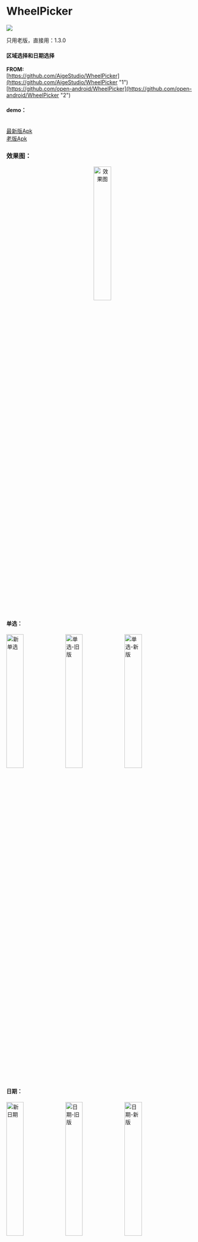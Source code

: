 # WheelPicker
[![](https://jitpack.io/v/ZhXyLy/WheelPicker.svg)](https://jitpack.io/#ZhXyLy/WheelPicker)

只用老版，直接用：1.3.0
<h4>区域选择和日期选择</h4>

<b>FROM:</b>
<br>[https://github.com/AigeStudio/WheelPicker](https://github.com/AigeStudio/WheelPicker "1")
<br>[https://github.com/open-android/WheelPicker](https://github.com/open-android/WheelPicker "2")


<h4>demo：</h4>

<br>[最新版Apk](apks/app-debug-lasted.apk?raw=true "1")
<br>[老版Apk](apks/app-debug.apk?raw=true "1")

<h3>效果图：</h3>

<div align="center">
<img src="images/wheelpicker.gif" alt="效果图" width="30%">
</div>
<h4>单选：</h4>
<div>
<img src="images/单选1.png" alt="新单选" width="30%">
<img src="images/单选-旧版.png" alt="单选-旧版" width="30%">
<img src="images/单选-新版.png" alt="单选-新版" width="30%">
</div>
<h4>日期：</h4>
<div>
<img src="images/日期1.png" alt="新日期" width="30%">
<img src="images/日期-旧版.png" alt="日期-旧版" width="30%">
<img src="images/日期-新版.png" alt="日期-新版" width="30%">
</div>
<h4>时间：</h4>
<div>
<img src="images/时间1.png" alt="新时间" width="30%">
<img src="images/时间-旧版.png" alt="时间-旧版" width="30%">
<img src="images/时间-新版.png" alt="时间-新版" width="30%">
</div>
<h4>区域：</h4>
<div>
<img src="images/区域1.png" alt="新区域" width="30%">
<img src="images/区域-旧版.png" alt="区域-旧版" width="30%">
<img src="images/区域-新版.png" alt="区域-新版" width="30%">
</div>
<div>
<img src="images/区域-列表.png" alt="区域-列表" width="30%">
</div>


<h3>How to</h3>
To get a Git project into your build:

Step 1. Add the JitPack repository to your build file

gradle
maven
sbt
leiningen
Add it in your root build.gradle at the end of repositories:

	allprojects {
		repositories {
			...
			maven { url 'https://jitpack.io' }
		}
	}
Step 2. Add the dependency

	dependencies {
	        implementation 'com.github.ZhXyLy:WheelPicker:latest-version'
	}
	
	
<h4>新版API:</h4>
<h5>公用</h5>
       
       .setTitle("标题")//设置标题
       .setTitleTextSize(12)//标题文字大小
       .setItemTextSize(20)//Item文字大小
       .setShowUnit(true)//是否显示单位
       .setData(stringData)//设置数据（对象需要implements Data，或者字符串直接用StringData）
       
<h5>设置默认值</h5>
单选
       
       .setUnit("元")//单位
       .setDefaultById(id)//通过ID设置默认项
       .setDefaultByText(text)//通过文字设置默认项

日期

        .setDateMode(DatePicker.ALL)//设置DateMode，ALL,NO_YEAR,NO_DAY
        .setShowWeek(true)//是否显示周
        .setDefaultDate(defaultDate)//默认日期
        .setRangeDate(minDate,maxDate)//最大最小日期，没有的用null，默认1900-2100
        .setUnit("年","月","日")//单位，默认既是年月日

时间

        .setTimeMode(TimePicker.ALL)//时间模式，ALL,NO_HOUR,NO_SECOND
        .setMinuteInterval(5)//设置间隔分钟
        .setSecondInterval(5)//设置间隔秒
        .setDefaultDate(defaultTime)
        .setUnit("年","月","日")//单位，默认既是年月日

区域

        .setShortText(true)//是否显示为简称（默认false）
        .setAdjustTextSize(false)//是否自动调整文字大小（默认true）
	
<h3>新版使用（从2.0.0开始）</h3>

    可以直接使用
    <com.jx.wheelpicker.widget.lasted.XxxPicker>
    或者
    使用Dialog

<h4>单选</h4>

    注：需要implements Data，如果是单独的String可以直接使用StringData。

    private void showSingleLastedDialog() {
        if (singlePickerDialog == null) {
            singlePickerDialog = new SinglePickerDialog.SingleBuilder(this)
                    .setData(stringData)
                    .setOnChangedListener(new SinglePickerDialog.OnChangedListener() {
                        @Override
                        public void onChanged(SinglePicker singlePicker, Data data) {
                            tvLastedResult.setText(data == null ? "没选到东西" : data.getText());
                        }
                    })
                    .setOnPickListener(new SinglePickerDialog.OnPickListener() {
                        @Override
                        public void onPicked(SinglePicker singlePicker, Data data) {
                            ToastUtils.show(data == null ? "没选到东西" : data.getText());
                        }
                    })
                    .build();
        }
        singlePickerDialog.show();
    }


<h4>日期选择</h4>


    private void showLastedDialog() {
            if (mPickerDialog == null) {
                mPickerDialog = new DatePickerDialog.DateBuilder(this)
                        .setOnDateChangedListener(new DatePickerDialog.OnDateChangedListener() {
                            @Override
                            public void onDateChanged(DatePicker datePicker, int year, int month, int day, String week) {
                                tvLastedResult.setText(String.format("%s-%s", datePicker.getDateString(), week));
                            }
                        })
                        .setOnPickerDateListener(new DatePickerDialog.OnPickerDateListener() {
                            @Override
                            public void onPickerDate(DatePicker datePicker, int year, int month, int day, String week) {
                                ToastUtils.show(String.format("%s-%s", datePicker.getDateString(), week));
                            }
                        })
                        .build();
            }
            mPickerDialog.show();
        }


<h4>时间选择</h4>


    private void showLastedDialog() {
            if (mPickerDialog == null) {
                mPickerDialog = new TimePickerDialog.TimeBuilder(this)
                        .setOnTimeChangedListener(new TimePickerDialog.OnTimeChangedListener() {
                            @Override
                            public void onTimeChanged(TimePicker timePicker, int hour, int minute, int second) {
                                tvLastedResult.setText(timePicker.getTimeString());
                            }
                        })
                        .setOnPickTimeListener(new TimePickerDialog.OnPickTimeListener() {
                            @Override
                            public void onTimePicked(TimePicker timePicker, int hour, int minute, int second) {
                                ToastUtils.show(timePicker.getTimeString());
                            }
                        })
                        .build();
            }
            mPickerDialog.show();
        }


<h4>区域选择</h4>


    private void showLastedDialog() {
            if (mPickerDialog == null) {
                mPickerDialog = new AreaPickerDialog.AreaBuilder(this)
                        .setShortText(true)
                        .setOnAreaChangedListener(new AreaPickerDialog.OnAreaChangedListener() {
                            @Override
                            public void onAreaChanged(AreaPicker areaPicker, Province province, City city, Area area) {
                                tvLastedResult.setText(areaPicker.getAreaString(" "));
                            }
                        })
                        .setOnPickerAreaListener(new AreaPickerDialog.OnPickerAreaListener() {
                            @Override
                            public void onPickerArea(AreaPicker areaPicker, Province province, City city, Area area) {
                                ToastUtils.show(areaPicker.getAreaString("-"));
                            }
                        })
                        .build();
            }
            mPickerDialog.show();
        }

  <hr> 
  <h3>旧版使用</h3>
  <hr>
  <h4>区域选择</h4>
  
    private void showAreaDialog() {
	if (wheelAreaPickerBottomDialog == null) {
            wheelAreaPickerBottomDialog = new WheelAreaPickerBottomDialog(this);
            wheelAreaPickerBottomDialog.setSelectPositionByCode(viewModel.getSsqCode());
            wheelAreaPickerBottomDialog.setOnWheelScrollChangedListener(iWheelAreaPicker -> {
                Province province = iWheelAreaPicker.getProvince();
                City city = iWheelAreaPicker.getCity();
                Area area = iWheelAreaPicker.getArea();
                String ssq = province.getName() + city.getName() + area.getName();
                Toast.makeText(MainActivity.this, ssq, Toast.LENGTH_SHORT).show();
            });
	    //同样，点确认回调
	    //wheelAreaPickerBottomDialog.setOnPickerAreaListener(new WheelAreaPickerBottomDialog.OnPickerAreaListener() {
            //    @Override
            //    public void onPickerArea(IWheelAreaPicker wheelAreaPicker) {
            //        String province = wheelAreaPicker.getProvince().getName();
            //        String city = wheelAreaPicker.getCity().getName();
            //        String area = wheelAreaPicker.getArea().getName();
            //        Toast.makeText(MainActivity.this, province + "-" + city + "-" + area, Toast.LENGTH_SHORT).show();
            //    }
            });
        }
        wheelAreaPickerBottomDialog.show();
    }
    
<h4>日期选择</h4>

    private void showDateDialog() {
    	//和上边的一样，两种Lisenter
        if (wheelDatePickerBottomDialog == null) {
            wheelDatePickerBottomDialog = new WheelDatePickerBottomDialog(this);
	    wheelDatePickerBottomDialog.setTitle(R.string.expect_review_date);
            wheelDatePickerBottomDialog.setSelectPositionByDate(date);//由于各种日期格式，所以传入Date
            wheelDatePickerBottomDialog.setOnPickerDateListener(new WheelDatePickerBottomDialog.OnPickerDateListener() {

                @Override
                public void onPickerDate(IWheelDatePicker wheelDatePicker) {
                    String stringDate = wheelDatePicker.getStringDate("yyyy年MM月dd日");
                    Toast.makeText(MainActivity.this, stringDate, Toast.LENGTH_SHORT).show();
                }
            });
        }
        wheelDatePickerBottomDialog.show();
    }
    
<h4>时间选择</h4>
 //时间和日期的类似，自己琢磨用
<h4>单选选择</h4>	

    private void showWheelPicker() {
	if (typeWheelPickerBottomDialog == null) {
                typeWheelPickerBottomDialog = new WheelPickerBottomDialog(this);
                typeWheelPickerBottomDialog.setVisibleCount(5);//默认7个
                typeWheelPickerBottomDialog.setData(dailyTypes);
                typeWheelPickerBottomDialog.setTitle("选择类型");//小标题，也可以StringRes
                typeWheelPickerBottomDialog.setSelectPosition(viewModel.getDailyTypeName());//默认选中，通过显示文字equals来判断
		//监听OnWheelScrollChangedListener，滚动每一个都回调，
		//如果点击确认再回调，监听OnWheelPickerListener
                typeWheelPickerBottomDialog.setOnWheelScrollChangedListener((wheelPicker, o, pickerName, position) -> {
                    Toast.makeText(MainActivity.this, pickerName, Toast.LENGTH_SHORT).show();
                });
            }
            typeWheelPickerBottomDialog.show();
    }
    
<h4>注：修改颜色</h4>


    <color name="wp_date_select_item_color">#000000</color><!--滚轮选中item的颜色-->
    <color name="wp_date_unit_color">#000000</color><!--滚轮里单位文字颜色-->
    <color name="list_date_item_color">#000000</color><!--区域列表item颜色-->
    <color name="list_date_select_item_color">?attr/colorAccent</color><!--区域列表item选中的颜色-->

<h4>从服务器替换省市区json文件</h4>
下载下来的文件地址setFilePath传入

	String filePath = getFilesDir().getAbsolutePath() + "/province_json.json";
        AreaUtils.getInstance().setFilePath(filePath);
        AreaUtils.getInstance().setOnEmptyDataListener(new OnEmptyDataListener() {
            @Override
            public void onEmptyData() {
                Toast.makeText(MainActivity.this, "数据时空的", Toast.LENGTH_SHORT).show();
            }
        });
	
	    
